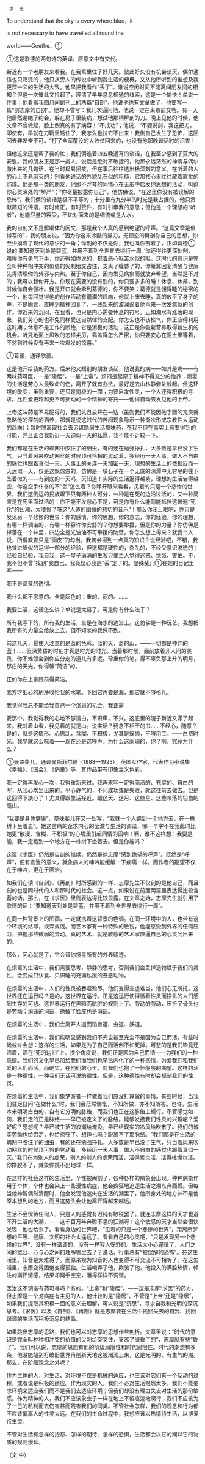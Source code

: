      求  医 

   To understand that the sky is every where blue，it

   is not necessary to have travelled all round the

   world——Goethe。①

   ①这是歌德的两句诗的英译，原意文中有交代。

   新近有一个老朋友来看我。在我寓里住了好几天。彼此好久没有机会谈天，偶尔通信也只泛泛的；他只从旁人的传说中听到我生活的梗概，又从他所听到的推想及我更深一义的生活的大致。他早把我看作“丢了”。谁说空闲时间不能离间朋友间的相知？但这一次彼此又捡起了，理清了早年息息相通的线索，这是一个愉快！单说一件事：他看看我四月间副刊上的两篇“自剖”，他说他也有文章做了，他要写一篇“剖志摩的自剖”。他却不曾写：我几次逼问他，他说一定在离京前交卷。有一天他居然谢绝了约会，躲在房子里装病，想试他那柄解剖的刀。晚上见他的时候，他文章不曾做起，脸上倒真的有了病容！“不成功”；他说，“不要说剖，我这把刀，即使有，早就在刀鞘里锈住了，我怎么也拉它不出来！我倒自己发生了恐怖，这回回去非发奋不可。“打了全军覆没的大败仗回来的，也没有他那晚谈话时的沮丧！

   但他这来还是帮了我的忙；我们俩连着四五晚通宵的谈话，在我至少感到了莫大的安慰。我的朋友正是那一类人，说话是绝对不敏捷的，他那永远茫然的神情与偶尔激出来的几句话，在当时极易招笑，但在事后往往透出极深刻的意义，在听着的人的心上不易磨灭的：别看他说话的外貌乱石似的粗糙，它那核心里往往藏着直觉的纯璞。他是那一类的朋友，他那不浮夸的同情心在无形中启发你思想的活动，叫逗你心灵深处的“解严”；“你尽量披露你自己”，他仿佛说，“在这里你没有被误解的恐怖”。我们俩的谈话是极不平等的；十分里有九分半的时光是我占据的，他只贡献简短的评语，有时修正，有时赞许，有时引申我的意思；但他是一个理想的“听者”，他能尽量的容受，不论对面来的是细流或是大水。

   我的自剖文不是解嘲体的闲文，那是我个人真的感到绝望的呼声。“这篇文章是值得写的”，我的朋友说，“因为你这来冷酷的操刀，无顾恋的劈剖你自己的思想，你至少摸着了现代的意识的一角；你剖的不仅是你，我也叫你剖着了，正如葛德①说的‘要知道天到处是碧蓝，并用不着到全世界去绕行一周。’你还得往更深处剖，难得你有勇气下手，你还得如你说的，犯着恶心呕苦水似的呕，这时代的意识是完全叫种种相冲突的价值的尖刺给交占住，支离了缠昏了的，你希冀回复清醒与健康先得清理你的外邪与内热。至于你自己，因为发见病象而就放弃希望，当然是不对的；我可以替你开方。你现在需要的没有别的，你只要多多的睡！休息、休养，到时候你自会强壮。我是开口就会牵到葛德的，你不要笑；葛德就是懂得睡的秘密的一个，他每回觉得他的创作活动有退潮的趋向，他就上床去睡，真的放平了身子的睡，不是喻言，直睡到精神回复了，一线新来的波澜逼着他再来一次发疯似的创作。你近来的沉闷，在我看，也只是内心需要休息的符号。正如潮水有涨落的现象，我们劳心的也不免同样受这自然律的支配。你怎么也不该挫气，你正应得利用这时期；休息不是工作的断绝，它是消极的活动；这正是你吸新营养取得新生机的机会。听凭地面上风吹的怎样尖厉，霜盖得怎么严密，你只要安心在泥土里等着，不愁到时候没有再来一次爆发的惊喜。”

   ①葛德，通译歌德。

   这是他开给我的药方。后来他又跟别的朋友谈起，他说我的病——如其是病——有两味药可医，一是“隐居”，一是“上帝”。烦闷是起原于精神不得充分的怡养；烦嚣的生活是劳心人最致命的伤，离开了就有办法，最好是去山林静僻处躲起。但这环境的改变，虽则重要，还只是消极的一面；为要启发性灵，一个人还得积极的寻求。比性爱更超越更不可摇动的一个精神的寄托——他得自动去发见他的上帝。

   上帝这味药是不易配得的，我们姑且放开在一边（虽则我们不能因他字面的兀突就忽略他的深刻的涵养，那就是说这时代的苦闷现象隐示一种渐次形成宗教性大运动的趋向）；暂时脱离现社会去另谋隐居生活那味药，在我不但在事实上有要得到的可能，并且正合我新近一天迫似一天的私愿，我不能不计较一下。

   我们都是在生活的蜘网中胶住了的细虫，有的还在勉强挣扎，大多数是早已没了生气，只当着风来吹动网丝的时候顶可怜相的晃动着，多经历一天人事，做人不自由的感觉也跟着真似一天。人事上的关连一天加密一天，理想的生活上的依据反而一天远似一天，仅是这飘忽忽的，仿佛是一块石子在一个无底的深潭中无穷尽的往下坠着似的——有到底的一天吗，天知道！实际的生活逼得越紧，理想的生活宕得越空，你这空手仆仆的不“丢”怎么着？你睁开眼来看看，见着的只是一个悲惨的世界，我们这倒运的民族眼下只有两种人可分，一种是在死的边沿过活的，又一种简直是在死里面过活的：你不能不发悲心不是，可是你有什么能耐能抵挡这普遍“死化”的凶潮，太凄惨了呀这“人道的幽微的悲切的音乐”！那么你闭上眼吧，你只是发见另一个悲惨的世界：你的感情，你的思想，你的意志，你的经验，你的理想，有哪一样调谐的，有哪一样容许你安舒的？你想要攀援，但是你的力量？你仿佛是掉落在一个井里，四边全是光油油不可攀援的陡壁，你怎么想上得来？就我个人说，所谓教育只是“画皮”的勾当，我何尝得到一点真的知识？说经验吧，不错，我也曾进货似的运得一部分的经验，但这都是硬性的，杂乱的，不经受意识渗透的；经验自经验，我自我，这一屋子满满的生客只使主人觉得迷惑、慌张、害怕。不，我不但不曾“找到”我自己，我竟疑心我是“丢”定了的。曼殊斐儿①在她的日记里写——

   我不是晶莹的透彻。

   我什么都不愿意的。全是灰色的；重的、闷的。……

   我要生活，这话怎么讲？单说是太易了。可是你有什么法子？

   所有我写下的，所有我的生活，全是在海水的边沿上。这仿佛是一种玩艺。我想把我所有的力量全给放上去，但不知怎的我做不到。

   前这几天，最使人注意的是蓝的色彩。蓝的天，蓝的山，——一切都是神异的蓝！……但深黄昏的时刻才真是时光的时光。当着那时候，面前放着非人间的美景，你不难领会到你应分走的道儿有多远。珍重你的笔，得不辜负那上升的明月，那白的天光。你得够“简洁”的。

   正如你在上帝跟前得简洁。

   我方才细心的刷净收拾我的水笔。下回它再要是漏，那它就不够格儿。

   我觉得我总不能给我自己一个沉思的机会，我正需

   要那个。我觉得我的心地不够清白，不识卑，不兴。这底里的渣子新近又漾了起来。我对着山看，我见着的就是山。说实话？我念不相干的书……不经心，随意？是的，就是这情形。心思乱，含糊，不积极，尤其是躲懒，不够用工。——白费时光。我早就这么喊着——现在还是这呼声。为什么这阑珊的，你？啊，究竟为什么？

   ①曼殊斐儿，通译曼斯菲尔德（1888—1923），英国女作家，代表作为小说集《幸福》、《园会》、《鸽巢》等，其作品带有印象主义色彩。

   我一定得再发心一次，我得重新来过。我再来写一定得简洁的、充实的、自由的写，从我心坎里出来的。平心静气的，不问成功或是失败，就这往前去做去。但是这回得下决心了！尤其得跟生活接近。跟这天、这月、这些星、这些冷落的坦白的高山。

   “我要是身体健康”，曼殊斐儿在又一处写，“我就一个人跑到一个地方去，在一株树下坐着去”。她这苦痛的企求内心的莹澈与生活的调谐，哪一个字不在我此时比她更“散漫、含糊、不积极”的心境里引起同情的回响！啊，谁不这样想：我要是能，我一定跑到一个地方在一株树下坐着去。但是你能吗？

   这篇《求医》仍然是自剖的继续，仍然是徐志摩“感到绝望的呼声”。既然是“呼声”，便有宣泄的意义，就象病人的呻吟能缓解一下病痛一样。而作者的期望不仅在于呻吟，更在于医治。

   如我们在读《自剖》、《再剖》时所感到的一样、志摩先生不仅剖的是他自己，而且剖的也是同时代的人和那时代的社会。这一点，如果说在前面两篇里表达得比较含蓄的话，那么，在《求医》里则表达得比较显露。在文章之始，志摩先生就引用了歌德的话：“要知道天到处是碧蓝，并用不着到全世界去绕行一周”。

   在同一种背景上的图画，一定就携着这背景的色调。在同一环境中的人，也带有这个环境的烙印，或深或浅。而艺术家有一种特殊的敏锐，他能感受到外界的任何压力，把握那些微弱的异动。真的艺术，就是敏感的艺术家直逼自己的心灵问出来的。

   那么，问心就是了，它会替你搜寻所有的外界印迹。

   在烦嚣的生活中，我们需要思考，静静的思考，否则我们会丢掉造物赋于我们的灵性，会变成只认食、只识睡的充满私欲的丑恶动物。

   在烦嚣的生活中，人们的性灵被吞噬殆尽，他们变得空虚难当，他们心无所托。这世界还在运行吗？是的，这世界在运行。正是这运行使得循着性灵而挣扎的人们感到生存的可悲。这世界运行在黑暗而肮脏的规则上了。劳动的劳动，压折了骨头也是劳动；消遥的消遥，撕破了脸皮也是消遥。

   在烦嚣的生活中，我们会离开人道而蹈兽道、虫道、妖道。

   在烦嚣的生活中，我们能明显感到我们不完全甚至完全不是因为自己而活。有些时候或许会想：这样的生活，如果是为了自己而活倒不如死掉。可悲的是我们毕竟还活着，活在“死的边沿”上。换个角度说，我们正是因为自己而活——为我们的一种感情。我们的文化早已加给我们而我们也早已内化了的一种感情，为爱我们和我们爱的人们而活。而确实，在他们的心里，对我们也抱了一怀殷殷的期望。这样的活是一种德性，一种我们无话可说的德性。但是，这种德性有时却会扼制我们的性灵。

   在烦嚣的生活中，我们象梦游者一样做着我们原没打算做的事情。有些时候，当我们驻足自问“在做什么”时，我们会茫然惆怅，不知所做，亦不知所答。也许，生活本来明明白白的，自有它分明的脉络，而我们也正在这脉络上蠕行。不管感觉如何，我们走的正是脉络——早已被定义了的脉络。能够发扬我们性灵的兴趣呢？爱好呢？思想呢？早已被生活的浪潮给淹没，早已给现实的冷风给吹散了。我们的诚实劳动也给否定，也给掠夺了。想挣扎吗？脱离不了那脉络。“我们都是在生活的蜘网中胶住了的细虫，有的还在勉强挣扎，大多数是早已没了生气，只当着风来吹动网丝的时候顶可怜的晃动着，多经历一天人事，做人不自由的感觉也跟着真似一天。”我们在为别人的虚荣，别人的别人的虚荣而活，活得累也活，活得枯燥也活。你挣脱不了，就象你跳不出地球一样。

   在这样的社会这样的生活里，个性被阉割了，各种各样的病象会出现。种种病象作用于个体，个体也会染上一些漫性病症，他会疯狂地追逐生活之潮东奔西搏。但每当他神智偶然清醒时，他会发现他迷失在生活的潮里了，他所身处的地方并不是他原本想到的地方，而且这势头会让他离开得越来越远。

   生活不会优待任何人，只是人的感觉有迟钝有敏锐罢了。就连志摩这样的天才也避不开生活的大潮，——这千百万年奔腾不息的狂潮呀！这个敏感的天才当然会很快发现：他也给丢了。看看身边的世界吧，“见着的只是一个悲惨的世界”，距离所梦想的平等、健康、文明的社会太遥远了。看看自己的心灵吧，“只是发现另一个悲惨的世界”，没有一样谐调的，没有一样容人安舒的。生活太小心谨慎了，人们之间的宽容、心与心之间的理解哪里去了？说话、行事总有“被误解的恐怖”。在这生活里，知音是太难得了。而原来视为知音的人也变得不可交流不可相听了。在这生活里，志摩变得困倦变得孤独。生活嘲弄了他，欺骗了他，他投入的满腔热情，倾注的满怀情感，结果却两手空空，落得样样不调谐。

   医治这不调谐有药可寻吗？有的，“上帝”和“隐居”。——这是志摩“求医”的药方。但志摩是一个对病症有主见的人，他计较的是“隐居”。不管是“上帝”还是“隐居”，如果我们提取其积极一面的意义去理解，可以说是“沉思”，寻求自我和光明的深沉思考。《求医》以及《自剖》、《再剖》就是志摩要在生活中找回失去的自我、找回谐调的生活而积极沉思的结晶。

   如果跳出志摩的思路，我们也可以对志摩的思想作些剖析。文章里说：“时代的意识是完全叫种种相冲突的价值的尖刺给交叉住，支离了缠昏了的”，志摩就有些“昏了”。我们可以说，志摩的思想有他的阶级局限性和时代局限性。时代的潮流有多条，他没能站到打破旧世界再创新天地这股潮流上来，这是光明的、有生气的潮。那么，在阶级观念之外呢？

   作为主体的人，对生活、对环境不仅是机械的适应，也应该对它们有一个反动的过程，或者说是积极的适应。作为现实的人，我们不必对生活抱怨太多，我们不能要求环境来适应我们而不是我们去适应环境；但我们却没有理由失去对生活的那份敏感。作为精神的人，我们不应该象虫子一样在地上不留痕迹地爬行；我们不应该为了一己的私利而去伤害甚而残害我们的同类。不管社会怎样，我们的观念和行为都不应该偏离人的性灵太远。在我们的生命过程中，我想应该以热情待生活，以博爱待生灵。

   不管对生活有怎样的抱怨、怎样的期待、怎样的恐惧，生活都会以它的潮以它的物质的规则漫延。

   （文 中）

